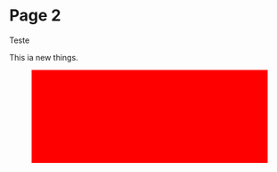 # Page 2

Teste





This ia new things.

<figure><img src=".gitbook/assets/rect3263.png" alt=""><figcaption></figcaption></figure>






